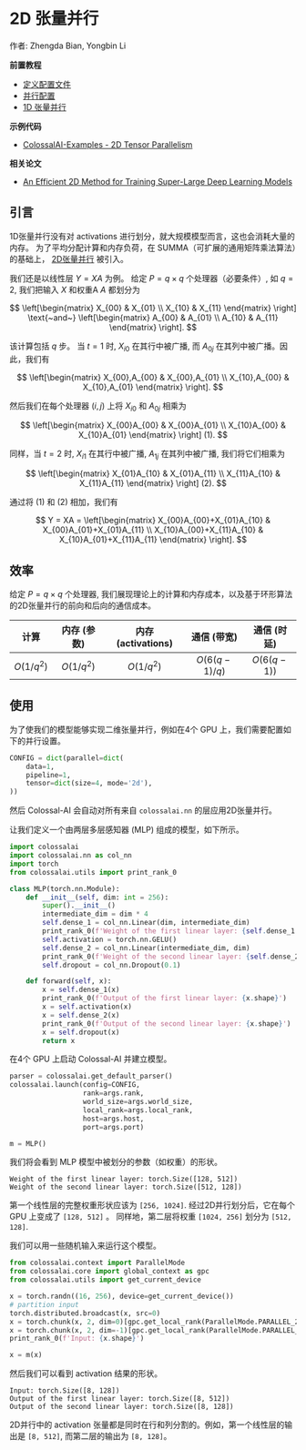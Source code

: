 # 2D 张量并行

作者: Zhengda Bian, Yongbin Li

**前置教程**
- [定义配置文件](../basics/define_your_config.md)
- [并行配置](../basics/configure_parallelization.md)
- [1D 张量并行](./1D_tensor_parallel.md)

**示例代码**
- [ColossalAI-Examples - 2D Tensor Parallelism](https://github.com/hpcaitech/ColossalAI-Examples/blob/main/features/tensor_parallel/README.md)

**相关论文**
- [An Efficient 2D Method for Training Super-Large Deep Learning Models](https://arxiv.org/pdf/2104.05343.pdf)

## 引言

1D张量并行没有对 activations 进行划分，就大规模模型而言，这也会消耗大量的内存。
为了平均分配计算和内存负荷，在 SUMMA（可扩展的通用矩阵乘法算法）的基础上， [2D张量并行](https://arxiv.org/pdf/2104.05343.pdf) 被引入。

我们还是以线性层 $Y = XA$ 为例。
给定 $P=q\times q$ 个处理器（必要条件）, 如 $q=2$, 我们把输入 $X$ 和权重A $A$ 都划分为

$$
\left[\begin{matrix} X_{00} & X_{01} \\ X_{10} & X_{11} \end{matrix} \right]
\text{~and~}
\left[\begin{matrix} A_{00} & A_{01} \\ A_{10} & A_{11} \end{matrix} \right].
$$

该计算包括 $q$ 步。 当 $t=1$ 时, $X_{i0}$ 在其行中被广播, 而 $A_{0j}$ 在其列中被广播。因此，我们有

$$
\left[\begin{matrix} X_{00},A_{00} & X_{00},A_{01} \\ X_{10},A_{00} & X_{10},A_{01} \end{matrix} \right].
$$

然后我们在每个处理器 $(i, j)$ 上将 $X_{i0}$ 和 $A_{0j}$ 相乘为

$$
\left[\begin{matrix} X_{00}A_{00} & X_{00}A_{01} \\ X_{10}A_{00} & X_{10}A_{01} \end{matrix} \right] (1).
$$

同样，当 $t=2$ 时, $X_{i1}$ 在其行中被广播, $A_{1j}$ 在其列中被广播, 我们将它们相乘为

$$
\left[\begin{matrix} X_{01}A_{10} & X_{01}A_{11} \\ X_{11}A_{10} & X_{11}A_{11} \end{matrix} \right] (2).
$$

通过将 $(1)$ 和 $(2)$ 相加，我们有

$$
Y = XA = \left[\begin{matrix} X_{00}A_{00}+X_{01}A_{10} & X_{00}A_{01}+X_{01}A_{11} \\ X_{10}A_{00}+X_{11}A_{10} & X_{10}A_{01}+X_{11}A_{11} \end{matrix} \right].
$$

## 效率
给定 $P=q\times q$ 个处理器, 我们展现理论上的计算和内存成本，以及基于环形算法的2D张量并行的前向和后向的通信成本。

| 计算 | 内存 (参数) | 内存 (activations) | 通信 (带宽) | 通信 (时延) |
| :-:         | :-:              | :-:                  | :-:                       | :-:                     |
| $O(1/q^2)$  | $O(1/q^2)$       | $O(1/q^2)$           | $O(6(q-1)/q)$             | $O(6(q-1))$             |

## 使用

为了使我们的模型能够实现二维张量并行，例如在4个 GPU 上，我们需要配置如下的并行设置。
```python
CONFIG = dict(parallel=dict(
    data=1,
    pipeline=1,
    tensor=dict(size=4, mode='2d'),
))
```
然后 Colossal-AI 会自动对所有来自 `colossalai.nn` 的层应用2D张量并行。

让我们定义一个由两层多层感知器 (MLP) 组成的模型，如下所示。
```python
import colossalai
import colossalai.nn as col_nn
import torch
from colossalai.utils import print_rank_0

class MLP(torch.nn.Module):
    def __init__(self, dim: int = 256):
        super().__init__()
        intermediate_dim = dim * 4
        self.dense_1 = col_nn.Linear(dim, intermediate_dim)
        print_rank_0(f'Weight of the first linear layer: {self.dense_1.weight.shape}')
        self.activation = torch.nn.GELU()
        self.dense_2 = col_nn.Linear(intermediate_dim, dim)
        print_rank_0(f'Weight of the second linear layer: {self.dense_2.weight.shape}')
        self.dropout = col_nn.Dropout(0.1)

    def forward(self, x):
        x = self.dense_1(x)
        print_rank_0(f'Output of the first linear layer: {x.shape}')
        x = self.activation(x)
        x = self.dense_2(x)
        print_rank_0(f'Output of the second linear layer: {x.shape}')
        x = self.dropout(x)
        return x
```
在4个 GPU 上启动 Colossal-AI 并建立模型。
```python
parser = colossalai.get_default_parser()
colossalai.launch(config=CONFIG,
                  rank=args.rank,
                  world_size=args.world_size,
                  local_rank=args.local_rank,
                  host=args.host,
                  port=args.port)

m = MLP()
```
我们将会看到 MLP 模型中被划分的参数（如权重）的形状。
```shell
Weight of the first linear layer: torch.Size([128, 512])
Weight of the second linear layer: torch.Size([512, 128])
```
第一个线性层的完整权重形状应该为 `[256, 1024]`. 经过2D并行划分后，它在每个 GPU 上变成了 `[128, 512]` 。
同样地，第二层将权重 `[1024, 256]` 划分为 `[512, 128]`.

我们可以用一些随机输入来运行这个模型。
```python
from colossalai.context import ParallelMode
from colossalai.core import global_context as gpc
from colossalai.utils import get_current_device

x = torch.randn((16, 256), device=get_current_device())
# partition input
torch.distributed.broadcast(x, src=0)
x = torch.chunk(x, 2, dim=0)[gpc.get_local_rank(ParallelMode.PARALLEL_2D_COL)]
x = torch.chunk(x, 2, dim=-1)[gpc.get_local_rank(ParallelMode.PARALLEL_2D_ROW)]
print_rank_0(f'Input: {x.shape}')

x = m(x)
```
然后我们可以看到 activation 结果的形状。
```shell
Input: torch.Size([8, 128])
Output of the first linear layer: torch.Size([8, 512])
Output of the second linear layer: torch.Size([8, 128])
```
2D并行中的 activation 张量都是同时在行和列分割的。例如，第一个线性层的输出是 `[8, 512]`, 而第二层的输出为 `[8, 128]`。
